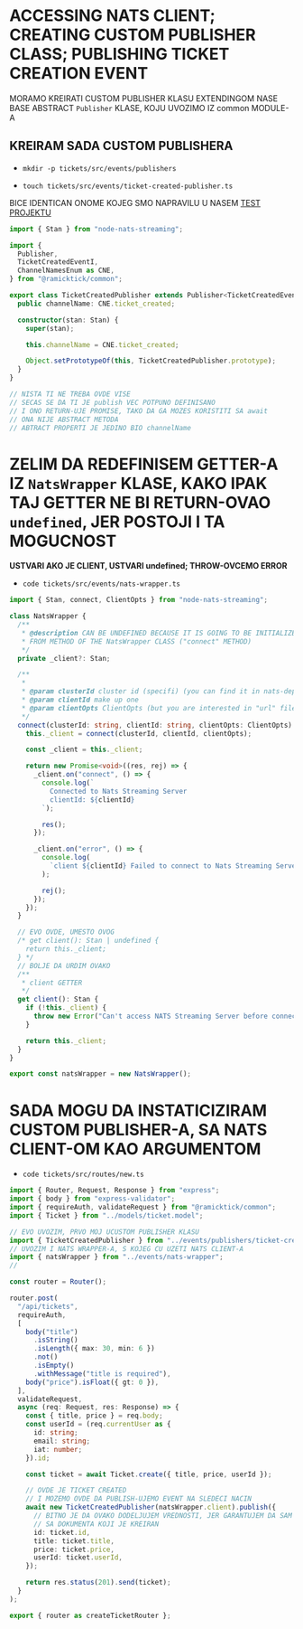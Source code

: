# ACCESSING NATS CLIENT; CREATING CUSTOM PUBLISHER CLASS; PUBLISHING TICKET CREATION EVENT

MORAMO KREIRATI CUSTOM PUBLISHER KLASU EXTENDINGOM NASE BASE ABSTRACT `Publisher` KLASE, KOJU UVOZIMO IZ common MODULE-A

## KREIRAM SADA CUSTOM PUBLISHERA

- `mkdir -p tickets/src/events/publishers`

- `touch tickets/src/events/ticket-created-publisher.ts`

BICE IDENTICAN ONOME KOJEG SMO NAPRAVILU U NASEM [TEST PROJEKTU](nats_test_project/src/publisher.ts)

```ts
import { Stan } from "node-nats-streaming";

import {
  Publisher,
  TicketCreatedEventI,
  ChannelNamesEnum as CNE,
} from "@ramicktick/common";

export class TicketCreatedPublisher extends Publisher<TicketCreatedEventI> {
  public channelName: CNE.ticket_created;

  constructor(stan: Stan) {
    super(stan);

    this.channelName = CNE.ticket_created;

    Object.setPrototypeOf(this, TicketCreatedPublisher.prototype);
  }
}

// NISTA TI NE TREBA OVDE VISE
// SECAS SE DA TI JE publish VEC POTPUNO DEFINISANO
// I ONO RETURN-UJE PROMISE, TAKO DA GA MOZES KORISTITI SA await
// ONA NIJE ABSTRACT METODA
// ABTRACT PROPERTI JE JEDINO BIO channelName
```

# ZELIM DA REDEFINISEM GETTER-A IZ `NatsWrapper` KLASE, KAKO IPAK TAJ GETTER NE BI RETURN-OVAO `undefined`, JER POSTOJI I TA MOGUCNOST

**USTVARI AKO JE CLIENT, USTVARI undefined; THROW-OVCEMO ERROR**

- `code tickets/src/events/nats-wrapper.ts`

```ts
import { Stan, connect, ClientOpts } from "node-nats-streaming";

class NatsWrapper {
  /**
   * @description CAN BE UNDEFINED BECAUSE IT IS GOING TO BE INITIALIZED
   * FROM METHOD OF THE NatsWrapper CLASS ("connect" METHOD)
   */
  private _client?: Stan;

  /**
   *
   * @param clusterId cluster id (specifi) (you can find it in nats-depl.yaml) (you setted it as `"-cid"`)
   * @param clientId make up one
   * @param clientOpts ClientOpts (but you are interested in "url" filed only)
   */
  connect(clusterId: string, clientId: string, clientOpts: ClientOpts) {
    this._client = connect(clusterId, clientId, clientOpts);

    const _client = this._client;

    return new Promise<void>((res, rej) => {
      _client.on("connect", () => {
        console.log(`
          Connected to Nats Streaming Server
          clientId: ${clientId}
        `);

        res();
      });

      _client.on("error", () => {
        console.log(
          `client ${clientId} Failed to connect to Nats Streaming Server`
        );

        rej();
      });
    });
  }

  // EVO OVDE, UMESTO OVOG
  /* get client(): Stan | undefined {
    return this._client;
  } */
  // BOLJE DA URDIM OVAKO
  /**
   * client GETTER
   */
  get client(): Stan {
    if (!this._client) {
      throw new Error("Can't access NATS Streaming Server before connecting.");
    }

    return this._client;
  }
}

export const natsWrapper = new NatsWrapper();

```

# SADA MOGU DA INSTATICIZIRAM CUSTOM PUBLISHER-A, SA NATS CLIENT-OM KAO ARGUMENTOM

- `code tickets/src/routes/new.ts`

```ts
import { Router, Request, Response } from "express";
import { body } from "express-validator";
import { requireAuth, validateRequest } from "@ramicktick/common";
import { Ticket } from "../models/ticket.model";

// EVO UVOZIM, PRVO MOJ UCUSTOM PUBLISHER KLASU
import { TicketCreatedPublisher } from "../events/publishers/ticket-created-publisher";
// UVOZIM I NATS WRAPPER-A, S KOJEG CU UZETI NATS CLIENT-A
import { natsWrapper } from "../events/nats-wrapper";
//

const router = Router();

router.post(
  "/api/tickets",
  requireAuth,
  [
    body("title")
      .isString()
      .isLength({ max: 30, min: 6 })
      .not()
      .isEmpty()
      .withMessage("title is required"),
    body("price").isFloat({ gt: 0 }),
  ],
  validateRequest,
  async (req: Request, res: Response) => {
    const { title, price } = req.body;
    const userId = (req.currentUser as {
      id: string;
      email: string;
      iat: number;
    }).id;

    const ticket = await Ticket.create({ title, price, userId });

    // OVDE JE TICKET CREATED
    // I MOZEMO OVDE DA PUBLISH-UJEMO EVENT NA SLEDECI NACIN
    await new TicketCreatedPublisher(natsWrapper.client).publish({
      // BITNO JE DA OVAKO DODELJUJEM VREDNOSTI, JER GARANTUJEM DA SAM DAT UZEO
      // SA DOKUMENTA KOJI JE KREIRAN
      id: ticket.id,
      title: ticket.title,
      price: ticket.price,
      userId: ticket.userId,
    });

    return res.status(201).send(ticket);
  }
);

export { router as createTicketRouter };
```
